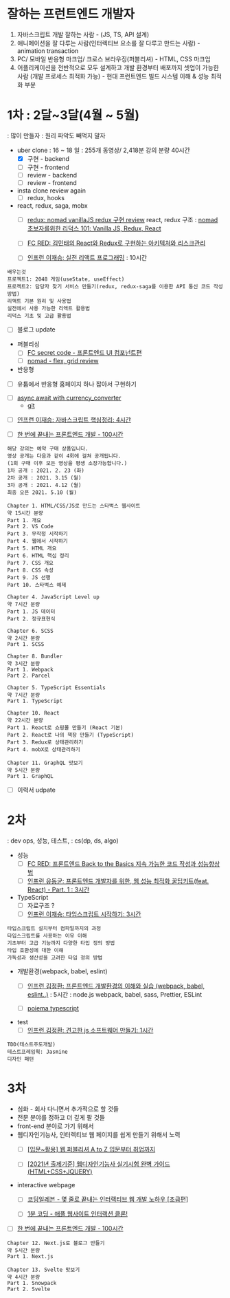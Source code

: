 # 잘하는 프런트엔드 개발자
1. 자바스크립트 개발 잘하는 사람 - (JS, TS, API 설계)
2. 애니메이션을 잘 다루는 사람(인터렉티브 요소를 잘 다루고 만드는 사람) - animation transaction
3. PC/ 모바일 반응형 마크업/ 크로스 브라우징(퍼블리셔) - HTML, CSS 마크업
4. 어플리케이션을 전반적으로 모두 설계하고 개발 환경부터 배포까지 셋업이 가능한 사람
(개발 프로세스 최적화 가능) - 현대 프런트엔드 빌드 시스템 이해 & 성능 최적화 부분



# 1차 : 2달~3달(4월 ~ 5월)
: 많이 만들자 
: 원리 파악도 빼먹지 말자

* uber clone
: 16 ~ 18 일
: 255개 동영상/ 2,418분 강의 분량 40시간
  - [x] 구현 - backend
  - [ ] 구현 - frontend
  - [ ] review - backend
  - [ ] review - frontend
* insta clone review again
  - [ ] redux, hooks

* react, redux, saga, mobx
  - [ ] [redux: nomad vanillaJS redux 구현 review](https://github.com/happyjy/learning-redux)
react, redux 구조 
  : [nomad 초보자를위한 리덕스 101: Vanilla JS, Redux, React](https://nomadcoders.co/redux-for-beginners)

  - [ ] [FC RED: 김민태의 React와 Redux로 구현하는 아키텍처와 리스크관리](https://www.fastcampus.co.kr/dev_red_kmt)

  - [ ] [인프런 이재승: 실전 리액트 프로그래밍](https://www.inflearn.com/course/%EC%8B%A4%EC%A0%84-%EB%A6%AC%EC%95%A1%ED%8A%B8-%ED%94%84%EB%A1%9C%EA%B7%B8%EB%9E%98%EB%B0%8D#)
: 10시간
```
배우는것
프로젝트1: 2048 게임(useState, useEffect)
프로젝트2: 담당자 찾기 서비스 만들기(redux, redux-saga를 이용한 API 통신 코드 작성 방법)
리액트 기본 원리 및 사용법
실전에서 사용 가능한 리액트 활용법
리덕스 기초 및 고급 활용법
```

* [ ] 블로그 update

* 퍼블리싱
  - [ ] [FC secret code - 프론트엔드 UI 컴포넌트편](https://www.fastcampus.co.kr/UIC_online_secretcode)
  - [ ] [nomad - flex, grid review](https://github.com/happyjy/learning-scss-masterclass)

* 반응형
 - [ ] 유툽에서 반응형 홈페이지 하나 잡아서 구현하기

* [ ] [async await with currency_converter](https://medium.com/free-code-camp/how-to-master-async-await-with-this-real-world-example-19107e7558ad)
  - [git](https://github.com/adrianhajdin/tutorial_currency_converter)
- [ ] [인프런 이재승: 자바스크립트 핵심정리: 4시간](https://www.inflearn.com/course/%EC%8B%A4%EC%A0%84-%EC%9E%90%EB%B0%94%EC%8A%A4%ED%81%AC%EB%A6%BD%ED%8A%B8#)


* [ ] [한 번에 끝내는 프론트엔드 개발 - 100시간](https://www.fastcampus.co.kr/dev_online_frontend)
```
해당 강의는 예약 구매 상품입니다.
영상 공개는 다음과 같이 4회에 걸쳐 공개됩니다.
(1회 구매 이후 모든 영상을 평생 소장가능합니다.)
1차 공개 : 2021. 2. 23 (화)
2차 공개 : 2021. 3.15 (월)
3차 공개 : 2021. 4.12 (월)
최종 오픈 2021. 5.10 (월)
```
```
Chapter 1. HTML/CSS/JS로 만드는 스타벅스 웹사이트
약 15시간 분량
Part 1. 개요
Part 2. VS Code
Part 3. 무작정 시작하기
Part 4. 웹에서 시작하기
Part 5. HTML 개요
Part 6. HTML 핵심 정리
Part 7. CSS 개요
Part 8. CSS 속성
Part 9. JS 선행
Part 10. 스타벅스 예제
```
```
Chapter 4. JavaScript Level up
약 7시간 분량
Part 1. JS 데이터
Part 2. 정규표현식
```
```
Chapter 6. SCSS
약 2시간 분량
Part 1. SCSS
```
```
Chapter 8. Bundler
약 3시간 분량
Part 1. Webpack
Part 2. Parcel
```
```
Chapter 5. TypeScript Essentials
약 7시간 분량
Part 1. TypeScript
```
```
Chapter 10. React
약 22시간 분량
Part 1. React로 쇼핑몰 만들기 (React 기본)
Part 2. React로 나의 책장 만들기 (TypeScript)
Part 3. Redux로 상태관리하기
Part 4. mobX로 상태관리하기
```
```
Chapter 11. GraphQL 맛보기
약 5시간 분량
Part 1. GraphQL
```
* [ ] 이력서 udpate



# 2차
: dev ops, 성능, 테스트, 
: cs(dp, ds, algo)

* 성능 
  - [ ] [FC RED: 프론트엔드 Back to the Basics 지속 가능한 코드 작성과 성능향상법](https://www.fastcampus.co.kr/dev_red_ktg)
  - [ ] [인프런 유동균: 프론트엔드 개발자를 위한, 웹 성능 최적화 꿀팁키트(feat. React) - Part. 1 : 3시간](https://www.inflearn.com/course/%EC%9B%B9-%EC%84%B1%EB%8A%A5-%EC%B5%9C%EC%A0%81%ED%99%94-%EB%A6%AC%EC%95%A1%ED%8A%B8-1#)

* TypeScript
  - [ ] 자료구조 ?
  - [ ] [인프런 이재승: 타입스크립트 시작하기:  3시간](https://www.inflearn.com/course/%ED%83%80%EC%9E%85%EC%8A%A4%ED%81%AC%EB%A6%BD%ED%8A%B8-%EC%8B%9C%EC%9E%91%ED%95%98%EA%B8%B0#)
```
타입스크립트 설치부터 컴파일까지의 과정
타입스크립트를 사용하는 이유 이해
기초부터 고급 기능까지 다양한 타입 정의 방법
타입 호환성에 대한 이해
가독성과 생산성을 고려한 타입 정의 방법
```

* 개발환경(webpack, babel, eslint)
  - [ ] [인프런 김정환: 프론트엔드 개발환경의 이해와 실습 (webpack, babel, eslint..)](https://www.inflearn.com/course/%ED%94%84%EB%A1%A0%ED%8A%B8%EC%97%94%EB%93%9C-%EA%B0%9C%EB%B0%9C%ED%99%98%EA%B2%BD#)
: 5시간
: node.js webpack, babel, sass, Prettier, ESLint

  - [ ] [poiema typescript](https://poiemaweb.com/typescript-introduction)

* test
  - [ ] [인프런 김정환: 견고한 js 소프트웨어 만들기: 1시간](https://www.inflearn.com/course/tdd-%EA%B2%AC%EA%B3%A0%ED%95%9C-%EC%86%8C%ED%94%84%ED%8A%B8%EC%9B%A8%EC%96%B4-%EB%A7%8C%EB%93%A4%EA%B8%B0)		
```
TDD(테스트주도개발)
테스트프레임웍: Jasmine
디자인 패턴
```



# 3차
* 심화 - 회사 다니면서 추가적으로 할 것들
* 전문 분야를 정하고 더 깊게 팔 것들 
* front-end 분야로 가기 위해서 
* 웹디자인기능사, 인터렉티브 웹 페이지를 쉽게 만들기 위해서 노력
  - [ ] [[입문~활용] 웹 퍼블리셔 A to Z 입문부터 취업까지](https://www.inflearn.com/roadmaps/371)
  - [ ] [[2021년 출제기준] 웹디자인기능사 실기시험 완벽 가이드(HTML+CSS+JQUERY)](https://www.inflearn.com/course/%EC%9B%B9%EB%94%94%EC%9E%90%EC%9D%B8-%EA%B8%B0%EB%8A%A5%EC%82%AC-2020#)


* interactive webpage
  - [ ] [코딩일레븐 - 몇 줄로 끝내는 인터랙티브 웹 개발 노하우 [초급편]](https://www.inflearn.com/course/%EC%9E%90%EB%B0%94%EC%8A%A4%ED%81%AC%EB%A6%BD%ED%8A%B8-%EC%9D%B8%ED%84%B0%EB%9E%99%ED%8B%B0%EB%B8%8C-%EC%9B%B9#)

  - [ ] [1분 코딩 - 애플 웹사이트 인터랙션 클론!](https://www.inflearn.com/course/%EC%95%A0%ED%94%8C-%EC%9B%B9%EC%82%AC%EC%9D%B4%ED%8A%B8-%EC%9D%B8%ED%84%B0%EB%9E%99%EC%85%98-%ED%81%B4%EB%A1%A0#)



* [ ] [한 번에 끝내는 프론트엔드 개발 - 100시간](https://www.fastcampus.co.kr/dev_online_frontend)

```
Chapter 12. Next.js로 블로그 만들기
약 5시간 분량
Part 1. Next.js

Chapter 13. Svelte 맛보기
약 4시간 분량
Part 1. Snowpack
Part 2. Svelte
```

